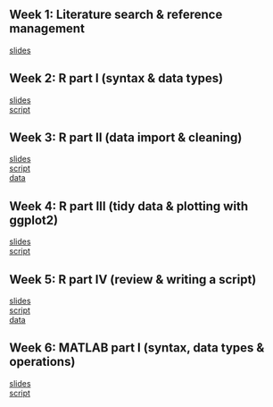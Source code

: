 ## Week 1: Literature search & reference management
[slides](https://shelbybachman.github.io/RA-tutorial-2019/01-litsearch_and_references/)

## Week 2: R part I (syntax & data types)
[slides](https://shelbybachman.github.io/RA-tutorial-2019/02-R_part1/)
<br>
[script](https://raw.githubusercontent.com/shelbybachman/RA-tutorial-2019/master/02-R_part1/R_part1.R)

## Week 3: R part II (data import & cleaning)
[slides](https://shelbybachman.github.io/RA-tutorial-2019/03-R_part2/)
<br>
[script](https://raw.githubusercontent.com/shelbybachman/RA-tutorial-2019/master/03-R_part2/R_part2.R)
<br>
[data](https://github.com/shelbybachman/RA-tutorial-2019/raw/master/03-R_part2/data.zip)

## Week 4: R part III (tidy data & plotting with ggplot2)
[slides](https://shelbybachman.github.io/RA-tutorial-2019/04-R_part3/)
<br>
[script](https://raw.githubusercontent.com/shelbybachman/RA-tutorial-2019/master/04-R_part3/R_part3.R)

## Week 5: R part IV (review & writing a script)
[slides](https://shelbybachman.github.io/RA-tutorial-2019/05-R_part4/)
<br>
[script](https://raw.githubusercontent.com/shelbybachman/RA-tutorial-2019/master/05-R_part4/R_part4.R)
<br>
[data](https://github.com/shelbybachman/RA-tutorial-2019/raw/master/05-R_part4/data.zip)

## Week 6: MATLAB part I (syntax, data types & operations)
[slides](https://shelbybachman.github.io/RA-tutorial-2019/06-matlab_part1/)
<br>
[script](https://raw.githubusercontent.com/shelbybachman/RA-tutorial-2019/master/06-matlab_part1/matlab_part1.m)
